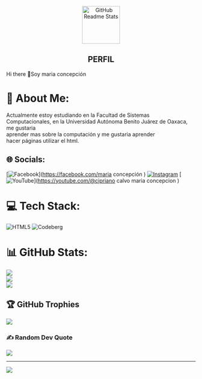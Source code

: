 <p align="center">
 <img width="100px" src="https://res.cloudinary.com/anuraghazra/image/upload/v1594908242/logo_ccswme.svg" align="center" alt="GitHub Readme Stats" />
 <h2 align="center">PERFIL</h2>
 Hi there 👋Soy maria concepción 

# 💫 About Me:
Actualmente estoy estudiando en la Facultad de Sistemas Computacionales, en la Universidad Autónoma Benito Juárez de Oaxaca,  me gustaria<br>aprender mas sobre la computación  y me gustaria aprender<br> hacer páginas utilizar el html.


## 🌐 Socials:
[![Facebook](https://img.shields.io/badge/Facebook-%231877F2.svg?logo=Facebook&logoColor=white)](https://facebook.com/maria concepción ) [![Instagram](https://img.shields.io/badge/Instagram-%23E4405F.svg?logo=Instagram&logoColor=white)](https://instagram.com/Estrelladel680) [![YouTube](https://img.shields.io/badge/YouTube-%23FF0000.svg?logo=YouTube&logoColor=white)](https://youtube.com/@cipriano calvo maria concepcion ) 

# 💻 Tech Stack:
![HTML5](https://img.shields.io/badge/html5-%23E34F26.svg?style=for-the-badge&logo=html5&logoColor=white) ![Codeberg](https://img.shields.io/badge/Codeberg-2185D0?style=for-the-badge&logo=Codeberg&logoColor=white)
# 📊 GitHub Stats:
![](https://github-readme-stats.vercel.app/api?username=Mariaconcepcion444&theme=gruvbox_light&hide_border=false&include_all_commits=false&count_private=false)<br/>
![](https://github-readme-streak-stats.herokuapp.com/?user=Mariaconcepcion444&theme=gruvbox_light&hide_border=false)<br/>
![](https://github-readme-stats.vercel.app/api/top-langs/?username=Mariaconcepcion444&theme=gruvbox_light&hide_border=false&include_all_commits=false&count_private=false&layout=compact)

## 🏆 GitHub Trophies
![](https://github-profile-trophy.vercel.app/?username=Mariaconcepcion444&theme=radical&no-frame=false&no-bg=true&margin-w=4)

### ✍️ Random Dev Quote
![](https://quotes-github-readme.vercel.app/api?type=horizontal&theme=radical)

---
[![](https://visitcount.itsvg.in/api?id=Mariaconcepcion444&icon=0&color=0)](https://visitcount.itsvg.in)

<!-- Proudly created with GPRM ( https://gprm.itsvg.in ) -->



